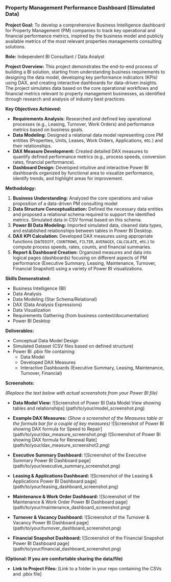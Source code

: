 ### Property Management Performance Dashboard (Simulated Data)

**Project Goal:** To develop a comprehensive Business Intelligence dashboard for Property Management (PM) companies to track key operational and financial performance metrics, inspired by the business model and publicly available metrics of the most relevant properties managements consulting solutions.

**Role:** Independent BI Consultant / Data Analyst

**Project Overview:**
This project demonstrates the end-to-end process of building a BI solution, starting from understanding business requirements to designing the data model, developing key performance indicators (KPIs) using DAX, and creating interactive dashboards for data-driven insights. The project simulates data based on the core operational workflows and financial metrics relevant to property management businesses, as identified through research and analysis of industry best practices.

**Key Objectives Achieved:**

*   **Requirements Analysis:** Researched and defined key operational processes (e.g., Leasing, Turnover, Work Orders) and performance metrics based on business goals.
*   **Data Modeling:** Designed a relational data model representing core PM entities (Properties, Units, Leases, Work Orders, Applications, etc.) and their relationships.
*   **DAX Measure Development:** Created detailed DAX measures to quantify defined performance metrics (e.g., process speeds, conversion rates, financial performance).
*   **Dashboard Design:** Developed intuitive and interactive Power BI dashboards organized by functional area to visualize performance, identify trends, and highlight areas for improvement.

**Methodology:**

1.  **Business Understanding:** Analyzed the core operations and value proposition of a data-driven PM consulting model
2.  **Data Structure Conceptualization:** Defined the necessary data entities and proposed a relational schema required to support the identified metrics. Simulated data in CSV format based on this schema.
3.  **Power BI Data Modeling:** Imported simulated data, cleaned data types, and established relationships between tables in Power BI Desktop.
4.  **DAX KPI Calculation:** Developed DAX measures using appropriate functions (`DATEDIFF`, `COUNTROWS`, `FILTER`, `AVERAGEX`, `CALCULATE`, etc.) to compute process speeds, rates, counts, and financial summaries.
5.  **Report & Dashboard Creation:** Organized measures and data into logical pages (dashboards) focusing on different aspects of PM performance (Executive Summary, Leasing, Maintenance, Turnover, Financial Snapshot) using a variety of Power BI visualizations.

**Skills Demonstrated:**

*   Business Intelligence (BI)
*   Data Analysis
*   Data Modeling (Star Schema/Relational)
*   DAX (Data Analysis Expressions)
*   Data Visualization
*   Requirements Gathering (from business context/documentation)
*   Power BI Desktop

**Deliverables:**

*   Conceptual Data Model Design
*   Simulated Dataset (CSV files based on defined structure)
*   Power BI .pbix file containing:
    *   Data Model
    *   Developed DAX Measures
    *   Interactive Dashboards (Executive Summary, Leasing, Maintenance, Turnover, Financial)

**Screenshots:**

*(Replace the text below with actual screenshots from your Power BI file)*

*   **Data Model View:**
    ![Screenshot of Power BI Data Model View showing tables and relationships]
    (path/to/your/model_screenshot.png)

*   **Example DAX Measures:**
    *(Show a screenshot of the Measures table or the formula bar for a couple of key measures)*
    ![Screenshot of Power BI showing DAX formula for Speed to Repair]
    (path/to/your/dax_measure_screenshot.png)
    ![Screenshot of Power BI showing DAX formula for Renewal Rate]
    (path/to/your/dax_measure_screenshot2.png)

*   **Executive Summary Dashboard:**
    ![Screenshot of the Executive Summary Power BI Dashboard page]
    (path/to/your/executive_summary_screenshot.png)

*   **Leasing & Applications Dashboard:**
    ![Screenshot of the Leasing & Applications Power BI Dashboard page]
    (path/to/your/leasing_dashboard_screenshot.png)

*   **Maintenance & Work Order Dashboard:**
    ![Screenshot of the Maintenance & Work Order Power BI Dashboard page]
    (path/to/your/maintenance_dashboard_screenshot.png)

*   **Turnover & Vacancy Dashboard:**
    ![Screenshot of the Turnover & Vacancy Power BI Dashboard page]
    (path/to/your/turnover_dashboard_screenshot.png)

*   **Financial Snapshot Dashboard:**
    ![Screenshot of the Financial Snapshot Power BI Dashboard page]
    (path/to/your/financial_dashboard_screenshot.png)

**(Optional: If you are comfortable sharing the data/file)**

*   **Link to Project Files:** [Link to a folder in your repo containing the CSVs and .pbix file]
